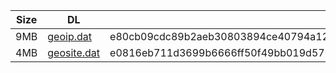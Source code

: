 |    Size   |     DL  | sha512sum |
|  ---  |  ---  |  ---  |
| 9MB | [geoip.dat](https://cdn.jsdelivr.net/gh/googleians/Rules@main/geoip.dat) | e80cb09cdc89b2aeb30803894ce40794a1279de983cf1cd969cf4481f321947c57906e8cf69ca78f4e966d8d7e8150cff8baba629df227ec4887704aa3abe0fa |
| 4MB | [geosite.dat](https://cdn.jsdelivr.net/gh/googleians/Rules@main/geosite.dat) | e0816eb711d3699b6666ff50f49bb019d5702b1b608e4f5d59266614104f3288e18a5ac190f70548e22d81964f940b1518ca8a8beb75e866b3a34a804b018166 |
